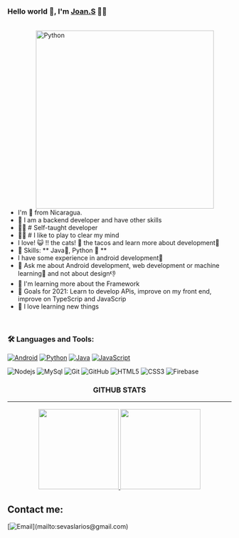 

### Hello world 👋, I'm [Joan.S](https://github.com/JoanAlvarado040700) 👨‍💻

<br/>
<img align="right" height="400px" style="margin-right:40px; margin-left:40px" alt="Python" src="https://media.giphy.com/media/KAq5w47R9rmTuvWOWa/giphy.gif" />

* I'm  🚀 from Nicaragua.
* 💬 I am a backend developer and have other skills
* 👨‍💻 # Self-taught developer
* 👨‍💻 # I like to play to clear my mind
* I love! 😺 !! the cats! 💙 the tacos and learn more about development📱
* 🌱 Skills: ** Java💛, Python 💙 **
* I have some experience in android development📱
* 💬 Ask me about Android development, web development or machine learning👾 and not about design👎
* 👯 I'm learning more about the Framework
* 🥅 Goals for 2021: Learn to develop APis, improve on my front end, improve on TypeScrip and JavaScrip
* 🌱 I love learning new things 

<br/>


### 🛠️ Languages and Tools:
[![Android](https://img.shields.io/badge/Android-3DDC84?style=for-the-badge&logo=android&logoColor=white&labelColor=101010)]()
[![Python](https://img.shields.io/badge/Python-Blue1F?style=for-the-badge&logo=python&logoColor=blue&labelColor=101010)]()
[![Java](https://img.shields.io/badge/Java-red?style=for-the-badge&logo=java&logoColor=white&labelColor=101010)]()
[![JavaScript](https://img.shields.io/badge/JavaScript-F7DF1E?style=for-the-badge&logo=javascript&logoColor=black)]()


![Nodejs](https://img.shields.io/badge/-Nodejs-black?style=flat-square&logo=Node.js)
![MySql](https://img.shields.io/badge/-MySql-black?style=flat-square&logo=mysql)
![Git](https://img.shields.io/badge/-Git-black?style=flat-square&logo=git)
![GitHub](https://img.shields.io/badge/-GitHub-black?style=flat-square&logo=github)
![HTML5](https://img.shields.io/badge/-HTML5-black?style=flat-square&logo=html5&logoColor=white)
![CSS3](https://img.shields.io/badge/-CSS3-black?style=flat-square&logo=css3)
![Firebase](https://img.shields.io/badge/-Firebase-black?style=flat-square&logo=Firebase)



<h3 align="center">GITHUB STATS<hr/></h3>

<p align="center">
  <a href="https://github.com/JoanAlvarado040700">
    <img height="180em" src="https://github-readme-stats-eight-theta.vercel.app/api?username=JoanAlvarado040700&show_icons=true&theme=dracula&include_all_commits=true&count_private=true"/>
    <img height="180em" src="https://github-readme-stats-eight-theta.vercel.app/api/top-langs/?username=JoanAlvarado040700&layout=compact&langs_count=8&theme=dracula"/>
  </a>  
  
 <!-- ![](https://activity-graph.herokuapp.com/graph?username=manuelduarte077&theme=github) -->

</p>

       
## Contact me:
[![Email](https://img.shields.io/badge/sevaslarios@gmail.com-my_personal_email_(slow_response)-D14836?style=for-the-badge&logo=gmail&logoColor=white&labelColor=101010)](mailto:sevaslarios@gmail.com)




<!---
JoanAlvarado040700/JoanAlvarado040700 is a ✨ special ✨ repository because its `README.md` (this file) appears on your GitHub profile.
You can click the Preview link to take a look at your changes.
--->
